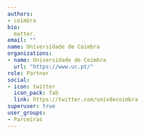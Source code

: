 ```yaml
---
authors:
- coimbra
bio: 
  matter.
email: ""
name: Universidade de Coimbra
organizations:
- name: Universidade de Coimbra
  url: "https://www.uc.pt/"
role: Partner
social:
- icon: twitter
  icon_pack: fab
  link: https://twitter.com/univdecoimbra
superuser: true
user_groups:
- Parceiras
---
```


